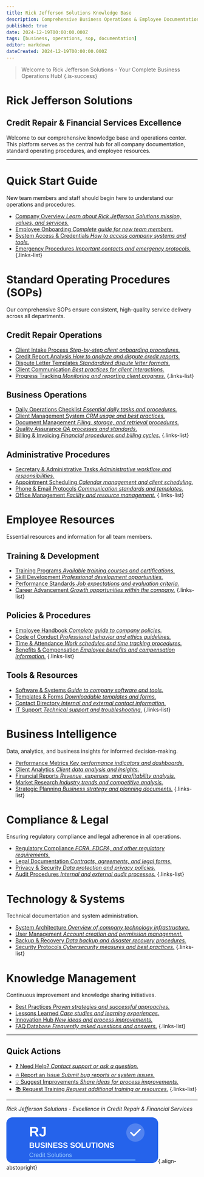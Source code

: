 ```yaml
---
title: Rick Jefferson Solutions Knowledge Base
description: Comprehensive Business Operations & Employee Documentation
published: true
date: 2024-12-19T00:00:00.000Z
tags: [business, operations, sop, documentation]
editor: markdown
dateCreated: 2024-12-19T00:00:00.000Z
---
```


> Welcome to Rick Jefferson Solutions - Your Complete Business Operations Hub!
{.is-success}

# Rick Jefferson Solutions
## Credit Repair & Financial Services Excellence

Welcome to our comprehensive knowledge base and operations center. This platform serves as the central hub for all company documentation, standard operating procedures, and employee resources.

---

# Quick Start Guide

New team members and staff should begin here to understand our operations and procedures.

- [Company Overview *Learn about Rick Jefferson Solutions mission, values, and services.*](/company/overview)
- [Employee Onboarding *Complete guide for new team members.*](/employee/onboarding)
- [System Access & Credentials *How to access company systems and tools.*](/employee/access)
- [Emergency Procedures *Important contacts and emergency protocols.*](/company/emergency)
{.links-list}

# Standard Operating Procedures (SOPs)

Our comprehensive SOPs ensure consistent, high-quality service delivery across all departments.

## Credit Repair Operations
- [Client Intake Process *Step-by-step client onboarding procedures.*](/sop/credit-repair/intake)
- [Credit Report Analysis *How to analyze and dispute credit reports.*](/sop/credit-repair/analysis)
- [Dispute Letter Templates *Standardized dispute letter formats.*](/sop/credit-repair/disputes)
- [Client Communication *Best practices for client interactions.*](/sop/credit-repair/communication)
- [Progress Tracking *Monitoring and reporting client progress.*](/sop/credit-repair/tracking)
{.links-list}

## Business Operations
- [Daily Operations Checklist *Essential daily tasks and procedures.*](/sop/operations/daily)
- [Client Management System *CRM usage and best practices.*](/sop/operations/crm)
- [Document Management *Filing, storage, and retrieval procedures.*](/sop/operations/documents)
- [Quality Assurance *QA processes and standards.*](/sop/operations/qa)
- [Billing & Invoicing *Financial procedures and billing cycles.*](/sop/operations/billing)
{.links-list}

## Administrative Procedures
- [Secretary & Administrative Tasks *Administrative workflow and responsibilities.*](/sop/admin/secretary)
- [Appointment Scheduling *Calendar management and client scheduling.*](/sop/admin/scheduling)
- [Phone & Email Protocols *Communication standards and templates.*](/sop/admin/communication)
- [Office Management *Facility and resource management.*](/sop/admin/office)
{.links-list}

# Employee Resources

Essential resources and information for all team members.

## Training & Development
- [Training Programs *Available training courses and certifications.*](/employee/training)
- [Skill Development *Professional development opportunities.*](/employee/development)
- [Performance Standards *Job expectations and evaluation criteria.*](/employee/performance)
- [Career Advancement *Growth opportunities within the company.*](/employee/career)
{.links-list}

## Policies & Procedures
- [Employee Handbook *Complete guide to company policies.*](/employee/handbook)
- [Code of Conduct *Professional behavior and ethics guidelines.*](/employee/conduct)
- [Time & Attendance *Work schedules and time tracking procedures.*](/employee/attendance)
- [Benefits & Compensation *Employee benefits and compensation information.*](/employee/benefits)
{.links-list}

## Tools & Resources
- [Software & Systems *Guide to company software and tools.*](/employee/software)
- [Templates & Forms *Downloadable templates and forms.*](/employee/templates)
- [Contact Directory *Internal and external contact information.*](/employee/contacts)
- [IT Support *Technical support and troubleshooting.*](/employee/it-support)
{.links-list}

# Business Intelligence

Data, analytics, and business insights for informed decision-making.

- [Performance Metrics *Key performance indicators and dashboards.*](/business/metrics)
- [Client Analytics *Client data analysis and insights.*](/business/analytics)
- [Financial Reports *Revenue, expenses, and profitability analysis.*](/business/financial)
- [Market Research *Industry trends and competitive analysis.*](/business/research)
- [Strategic Planning *Business strategy and planning documents.*](/business/strategy)
{.links-list}

# Compliance & Legal

Ensuring regulatory compliance and legal adherence in all operations.

- [Regulatory Compliance *FCRA, FDCPA, and other regulatory requirements.*](/compliance/regulatory)
- [Legal Documentation *Contracts, agreements, and legal forms.*](/compliance/legal)
- [Privacy & Security *Data protection and privacy policies.*](/compliance/privacy)
- [Audit Procedures *Internal and external audit processes.*](/compliance/audit)
{.links-list}

# Technology & Systems

Technical documentation and system administration.

- [System Architecture *Overview of company technology infrastructure.*](/tech/architecture)
- [User Management *Account creation and permission management.*](/tech/users)
- [Backup & Recovery *Data backup and disaster recovery procedures.*](/tech/backup)
- [Security Protocols *Cybersecurity measures and best practices.*](/tech/security)
{.links-list}

# Knowledge Management

Continuous improvement and knowledge sharing initiatives.

- [Best Practices *Proven strategies and successful approaches.*](/knowledge/best-practices)
- [Lessons Learned *Case studies and learning experiences.*](/knowledge/lessons)
- [Innovation Hub *New ideas and process improvements.*](/knowledge/innovation)
- [FAQ Database *Frequently asked questions and answers.*](/knowledge/faq)
{.links-list}

---

## Quick Actions

- [:question: Need Help? *Contact support or ask a question.*](/support/help)
- [:fire: Report an Issue *Submit bug reports or system issues.*](/support/issues)
- [:bulb: Suggest Improvements *Share ideas for process improvements.*](/support/suggestions)
- [:books: Request Training *Request additional training or resources.*](/support/training-request)
{.links-list}

---

*Rick Jefferson Solutions - Excellence in Credit Repair & Financial Services*

![Rick Jefferson Solutions](../frontend/public/images/rj-business-solutions-logo.svg){.align-abstopright}